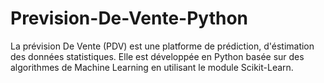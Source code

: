 # Prevision-De-Vente-Python
La prévision De Vente (PDV) est une platforme de prédiction, d'éstimation des données statistiques. Elle est développée en Python basée sur des algorithmes de Machine Learning en utilisant le module Scikit-Learn.
